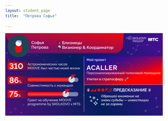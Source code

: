 ```yaml
---
layout: student_page
title:  "Петрова Софья"

---
```

<img class="img-fluid" src="/img/posts/Петрова Софья.png" alt="moove-1">

